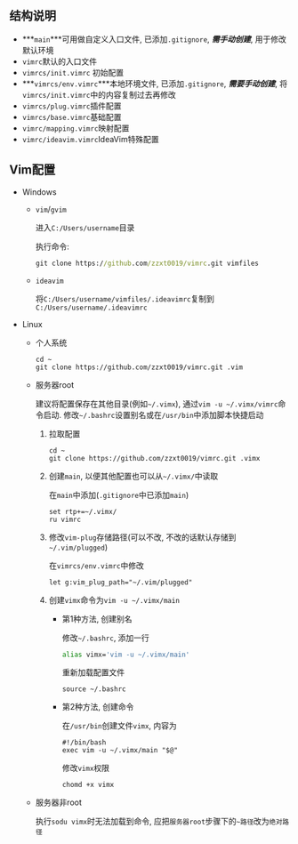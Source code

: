 ## 结构说明

- ***`main`***可用做自定义入口文件, 已添加`.gitignore`, ***需手动创建***, 用于修改默认环境
- `vimrc`默认的入口文件
- `vimrcs/init.vimrc` 初始配置
- ***`vimrcs/env.vimrc`***本地环境文件, 已添加`.gitignore`, ***需要手动创建***, 将`vimrcs/init.vimrc`中的内容复制过去再修改
- `vimrcs/plug.vimrc`插件配置
- `vimrcs/base.vimrc`基础配置
- `vimrc/mapping.vimrc`映射配置
- `vimrc/ideavim.vimrc`IdeaVim特殊配置

## Vim配置

- Windows

  - `vim`/`gvim`

    进入`C:/Users/username`目录

    执行命令:

    ~~~bat
    git clone https://github.com/zzxt0019/vimrc.git vimfiles
    ~~~

  - `ideavim`

    将`C:/Users/username/vimfiles/.ideavimrc`复制到`C:/Users/username/.ideavimrc`

- Linux

  - 个人系统

    ~~~shell
    cd ~
    git clone https://github.com/zzxt0019/vimrc.git .vim
    ~~~

  - 服务器root

    建议将配置保存在其他目录(例如`~/.vimx`), 通过`vim -u ~/.vimx/vimrc`命令启动. 修改`~/.bashrc`设置别名或在`/usr/bin`中添加脚本快捷启动

    1. 拉取配置

       ~~~shell
       cd ~
       git clone https://github.com/zzxt0019/vimrc.git .vimx
       ~~~

    2. 创建`main`, 以便其他配置也可以从`~/.vimx/`中读取

       在`main`中添加(`.gitignore`中已添加`main`)

       ~~~vimscript
       set rtp+=~/.vimx/
       ru vimrc
       ~~~

    3. 修改`vim-plug`存储路径(可以不改, 不改的话默认存储到`~/.vim/plugged`)

       在`vimrcs/env.vimrc`中修改

       ~~~vimscript
       let g:vim_plug_path="~/.vim/plugged"
       ~~~

    4. 创建`vimx`命令为`vim -u ~/.vimx/main`

       - 第1种方法, 创建别名

         修改`~/.bashrc`, 添加一行

         ~~~bash
         alias vimx='vim -u ~/.vimx/main'
         ~~~

         重新加载配置文件

         ~~~shell
         source ~/.bashrc
         ~~~

       - 第2种方法, 创建命令

         在`/usr/bin`创建文件`vimx`, 内容为

         ~~~vimx
         #!/bin/bash
         exec vim -u ~/.vimx/main "$@"
         ~~~

         修改`vimx`权限

         ~~~shell
         chomd +x vimx
         ~~~

  - 服务器非root

    执行`sodu vimx`时无法加载到命令, 应把`服务器root`步骤下的`~路径`改为`绝对路径`
